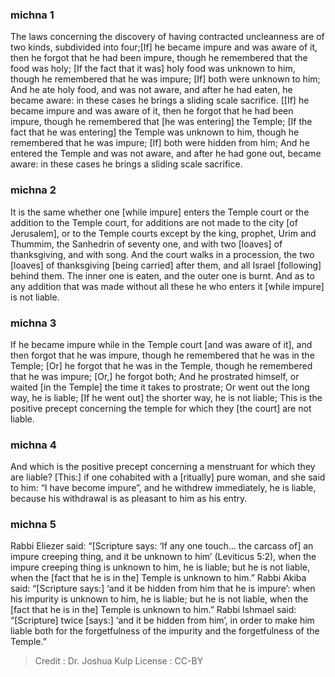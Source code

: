 
### michna 1
The laws concerning the discovery of having contracted uncleanness are of two kinds, subdivided into four;[If] he became impure and was aware of it, then he forgot that he had been impure, though he remembered that the food was holy; [If the fact that it was] holy food was unknown to him, though he remembered that he was impure; [If] both were unknown to him; And he ate holy food, and was not aware, and after he had eaten, he became aware:   in these cases he brings a sliding scale sacrifice. [[If] he became impure and was aware of it, then he forgot that he had been impure, though he remembered that [he was entering] the Temple; [If the fact that he was entering] the Temple was unknown to him, though he remembered that he was impure; [If] both were hidden from him; And he entered the Temple and was not aware, and after he had gone out, became aware:   in these cases he brings a sliding scale sacrifice.

### michna 2
It is the same whether one [while impure] enters the Temple court or the addition to the Temple court, for additions are not made to the city [of Jerusalem], or to the Temple courts except by the king, prophet, Urim and Thummim, the Sanhedrin of seventy one, and with two [loaves] of thanksgiving, and with song. And the court walks in a procession, the two [loaves] of thanksgiving [being carried] after them, and all Israel [following] behind them. The inner one is eaten, and the outer one is burnt. And as to any addition that was made without all these   he who enters it [while impure] is not liable.

### michna 3
If he became impure while in the Temple court [and was aware of it], and then forgot that he was impure, though he remembered that he was in the Temple; [Or] he forgot that he was in the Temple, though he remembered that he was impure; [Or,] he forgot both; And he prostrated himself, or waited [in the Temple] the time it takes to prostrate; Or went out the long way, he is liable; [If he went out] the shorter way, he is not liable; This is the positive precept concerning the temple for which they [the court] are not liable.

### michna 4
And which is the positive precept concerning a menstruant for which they are liable? [This:] if one cohabited with a [ritually] pure woman, and she said to him:  “I have become impure”, and he withdrew immediately, he is liable, because his withdrawal is as pleasant to him as his entry.

### michna 5
Rabbi Eliezer said:  “[Scripture says: ‘If any one touch… the carcass of] an impure creeping thing, and it be unknown to him’ (Leviticus 5:2), when the impure creeping thing is unknown to him, he is liable; but he is not liable, when the [fact that he is in the] Temple is unknown to him.” Rabbi Akiba said:  “[Scripture says:] ‘and it be hidden from him that he is impure’:   when his impurity is unknown to him, he is liable; but he is not liable, when the [fact that he is in the] Temple is unknown to him.” Rabbi Ishmael said:  “[Scripture] twice [says:] ‘and it be hidden from him’, in order to make him liable both for the forgetfulness of the impurity and the forgetfulness of the Temple.”

>Credit : Dr. Joshua Kulp
>License : CC-BY